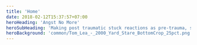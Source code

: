 ```yaml
---
title: 'Home'
date: 2018-02-12T15:37:57+07:00
heroHeading: 'Angst No More'
heroSubHeading: 'Making post traumatic stuck reactions as pre-trauma, standard reset (PTSR^2)'
heroBackground: 'common/Tom_Lea_-_2000_Yard_Stare_BottomCrop_25pct.png'
---
```

